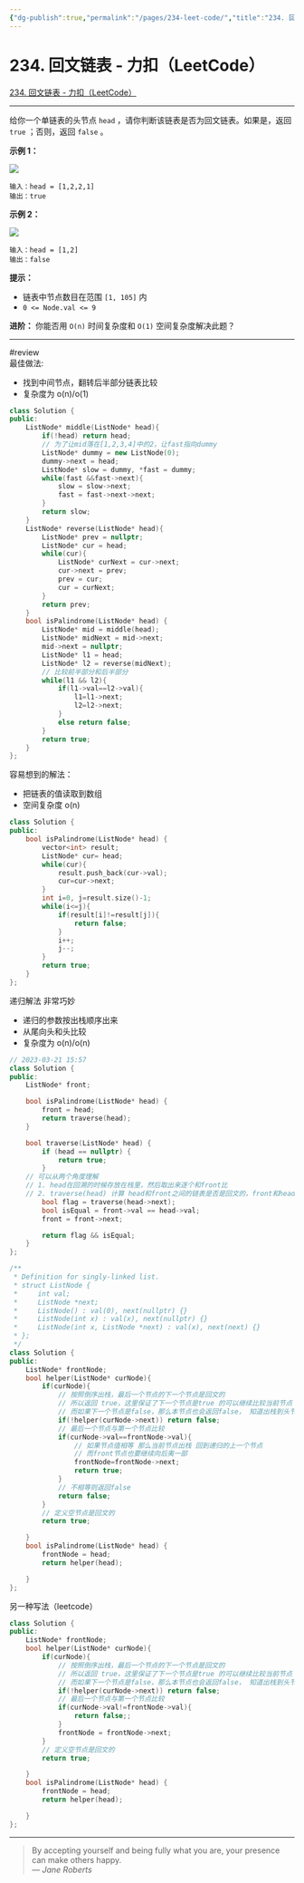 ```yaml
---
{"dg-publish":true,"permalink":"/pages/234-leet-code/","title":"234. 回文链表 - 力扣（LeetCode）","tags":["leetcode","递归","链表","review"]}
---
```



# 234. 回文链表 - 力扣（LeetCode）

[234. 回文链表 - 力扣（LeetCode）](https://leetcode-cn.com/problems/palindrome-linked-list/)

---

给你一个单链表的头节点 `head` ，请你判断该链表是否为回文链表。如果是，返回 `true` ；否则，返回 `false` 。

**示例 1：**

![](https://assets.leetcode.com/uploads/2021/03/03/pal1linked-list.jpg)

```
输入：head = [1,2,2,1]
输出：true

```

**示例 2：**

![](https://assets.leetcode.com/uploads/2021/03/03/pal2linked-list.jpg)

```
输入：head = [1,2]
输出：false

```

**提示：**

- 链表中节点数目在范围 `[1, 105]` 内
- `0 <= Node.val <= 9`

**进阶：** 你能否用 `O(n)` 时间复杂度和 `O(1)` 空间复杂度解决此题？

---
#review  
最佳做法:
- 找到中间节点，翻转后半部分链表比较
- 复杂度为 o(n)/o(1)
```cpp
class Solution {
public:
    ListNode* middle(ListNode* head){
        if(!head) return head;
        // 为了让mid落在[1,2,3,4]中的2，让fast指向dummy
        ListNode* dummy = new ListNode(0);
        dummy->next = head;
        ListNode* slow = dummy, *fast = dummy;
        while(fast &&fast->next){
            slow = slow->next;
            fast = fast->next->next;
        }
        return slow;
    }
    ListNode* reverse(ListNode* head){
        ListNode* prev = nullptr;
        ListNode* cur = head;
        while(cur){
            ListNode* curNext = cur->next;
            cur->next = prev;
            prev = cur;
            cur = curNext;
        }
        return prev;
    }
    bool isPalindrome(ListNode* head) {
        ListNode* mid = middle(head);
        ListNode* midNext = mid->next;
        mid->next = nullptr;
        ListNode* l1 = head;
        ListNode* l2 = reverse(midNext);
        // 比较前半部分和后半部分
        while(l1 && l2){
            if(l1->val==l2->val){
                l1=l1->next;
                l2=l2->next;
            }
            else return false;
        }
        return true;
    }
};
```

容易想到的解法：
- 把链表的值读取到数组
- 空间复杂度 o(n)
```cpp
class Solution {
public:
    bool isPalindrome(ListNode* head) {
        vector<int> result;
        ListNode* cur= head;
        while(cur){
            result.push_back(cur->val);
            cur=cur->next; 
        }
        int i=0, j=result.size()-1;
        while(i<=j){
            if(result[i]!=result[j]){
                return false;
            }
            i++;
            j--;
        }
        return true;
    }
};

```

递归解法 非常巧妙  
- 递归的参数按出栈顺序出来  
- 从尾向头和头比较
- 复杂度为 o(n)/o(n)

```cpp
// 2023-03-21 15:57
class Solution {
public:
    ListNode* front;

    bool isPalindrome(ListNode* head) {
        front = head;
        return traverse(head);
    }

    bool traverse(ListNode* head) {
        if (head == nullptr) {
            return true;
        }
	// 可以从两个角度理解
	// 1. head在回溯的时候存放在栈里，然后取出来逐个和front比
	// 2. traverse(head) 计算 head和front之间的链表是否是回文的，front和head刚好一个对于头节点一个对应尾结点
        bool flag = traverse(head->next);
        bool isEqual = front->val == head->val;
        front = front->next;

        return flag && isEqual;
    }
};
```

<style> .container {font-family: sans-serif; text-align: center;} .button-wrapper button {z-index: 1;height: 40px; width: 100px; margin: 10px;padding: 5px;} .excalidraw .App-menu_top .buttonList { display: flex;} .excalidraw-wrapper { height: 800px; margin: 50px; position: relative;} :root[dir="ltr"] .excalidraw .layer-ui__wrapper .zen-mode-transition.App-menu_bottom--transition-left {transform: none;} </style><script src="https://cdn.jsdelivr.net/npm/react@17/umd/react.production.min.js"></script><script src="https://cdn.jsdelivr.net/npm/react-dom@17/umd/react-dom.production.min.js"></script><script type="text/javascript" src="https://cdn.jsdelivr.net/npm/@excalidraw/excalidraw@0/dist/excalidraw.production.min.js"></script><div id="234_回文链表_-_力扣（LeetCode）_2023-03-21_16.09.00.excalidraw.md1"></div><script>(function(){const InitialData={"type":"excalidraw","version":2,"source":"https://github.com/zsviczian/obsidian-excalidraw-plugin/releases/tag/1.8.20","elements":[{"type":"rectangle","version":61,"versionNonce":878335389,"isDeleted":false,"id":"fZ406y022ynol7hDJIAsc","fillStyle":"hachure","strokeWidth":1,"strokeStyle":"solid","roughness":1,"opacity":100,"angle":0,"x":-155.4583740234375,"y":-148.11980438232422,"strokeColor":"#000000","backgroundColor":"transparent","width":99.3333740234375,"height":324.0000305175781,"seed":210716691,"groupIds":[],"roundness":{"type":3},"boundElements":[],"updated":1679386156897,"link":null,"locked":false},{"type":"line","version":38,"versionNonce":1096770909,"isDeleted":false,"id":"CnC6thzM98zi15v7MMcdm","fillStyle":"hachure","strokeWidth":1,"strokeStyle":"solid","roughness":1,"opacity":100,"angle":0,"x":-142.1248779296875,"y":117.88019561767578,"strokeColor":"#000000","backgroundColor":"transparent","width":72.6666259765625,"height":4,"seed":1370002995,"groupIds":[],"roundness":{"type":2},"boundElements":[],"updated":1679386160502,"link":null,"locked":false,"startBinding":null,"endBinding":null,"lastCommittedPoint":null,"startArrowhead":null,"endArrowhead":null,"points":[[0,0],[72.6666259765625,-4]]},{"type":"line","version":8,"versionNonce":85413597,"isDeleted":false,"id":"qcYknyszhZqpgN87XghcY","fillStyle":"hachure","strokeWidth":1,"strokeStyle":"solid","roughness":1,"opacity":100,"angle":0,"x":-142.7916259765625,"y":63.88019561767578,"strokeColor":"#000000","backgroundColor":"transparent","width":63.3333740234375,"height":5.33331298828125,"seed":314174195,"groupIds":[],"roundness":{"type":2},"boundElements":[],"updated":1679386163129,"link":null,"locked":false,"startBinding":null,"endBinding":null,"lastCommittedPoint":null,"startArrowhead":null,"endArrowhead":null,"points":[[0,0],[63.3333740234375,-5.33331298828125]]},{"type":"freedraw","version":9,"versionNonce":2054775997,"isDeleted":false,"id":"4cvy84nzi1_-tdQsCOE7d","fillStyle":"hachure","strokeWidth":1,"strokeStyle":"solid","roughness":1,"opacity":100,"angle":0,"x":-132.7916259765625,"y":9.213539123535156,"strokeColor":"#000000","backgroundColor":"transparent","width":58.6666259765625,"height":16,"seed":644049725,"groupIds":[],"roundness":null,"boundElements":[],"updated":1679386166774,"link":null,"locked":false,"points":[[0,0],[4.6666259765625,-1.333343505859375],[12.6666259765625,-3.333343505859375],[26.6666259765625,-7.333343505859375],[42.6666259765625,-11.333343505859375],[58,-15.333343505859375],[58.6666259765625,-16],[58.6666259765625,-16]],"lastCommittedPoint":null,"simulatePressure":true,"pressures":[]},{"type":"freedraw","version":26,"versionNonce":670278045,"isDeleted":false,"id":"c7RfuFU2Ni1qZJN4keP5G","fillStyle":"hachure","strokeWidth":1,"strokeStyle":"solid","roughness":1,"opacity":100,"angle":0,"x":-130.7916259765625,"y":-55.45311737060547,"strokeColor":"#000000","backgroundColor":"transparent","width":56.6666259765625,"height":6.66668701171875,"seed":264901011,"groupIds":[],"roundness":null,"boundElements":[],"updated":1679386169848,"link":null,"locked":false,"points":[[0,0],[0.6666259765625,0],[4,0],[6.6666259765625,0],[12.6666259765625,0],[20.6666259765625,0],[31.3333740234375,0],[36.6666259765625,0],[37.3333740234375,0],[38.6666259765625,0],[40.6666259765625,0],[41.3333740234375,0],[42.6666259765625,0],[43.3333740234375,0],[44.6666259765625,-0.66668701171875],[45.3333740234375,-0.66668701171875],[46,-2],[47.3333740234375,-2],[52,-4],[54,-5.333343505859375],[54.6666259765625,-5.333343505859375],[54.6666259765625,-6],[56,-6],[56.6666259765625,-6.66668701171875],[56.6666259765625,-6.66668701171875]],"lastCommittedPoint":null,"simulatePressure":true,"pressures":[]},{"type":"freedraw","version":21,"versionNonce":933912307,"isDeleted":false,"id":"PHexnh6XrhBlPjfDQUbu0","fillStyle":"hachure","strokeWidth":1,"strokeStyle":"solid","roughness":1,"opacity":100,"angle":0,"x":-139.458251953125,"y":-110.11980438232422,"strokeColor":"#000000","backgroundColor":"transparent","width":52.6666259765625,"height":4.66668701171875,"seed":1002869427,"groupIds":[],"roundness":null,"boundElements":[],"updated":1679386171011,"link":null,"locked":false,"points":[[0,0],[0.6666259765625,0],[4,0],[9.333251953125,2],[16.6666259765625,4],[23.333251953125,4.66668701171875],[28.6666259765625,4.66668701171875],[31.333251953125,4.66668701171875],[33.333251953125,4.66668701171875],[35.333251953125,4.66668701171875],[40,4.66668701171875],[43.333251953125,4.66668701171875],[44,4.66668701171875],[45.333251953125,4.66668701171875],[47.333251953125,4.66668701171875],[48.6666259765625,4.66668701171875],[49.333251953125,4.66668701171875],[51.333251953125,4.66668701171875],[52.6666259765625,4.66668701171875],[52.6666259765625,4.66668701171875]],"lastCommittedPoint":null,"simulatePressure":true,"pressures":[]},{"type":"text","version":17,"versionNonce":1548775251,"isDeleted":false,"id":"YRGe2FTM","fillStyle":"hachure","strokeWidth":1,"strokeStyle":"solid","roughness":1,"opacity":100,"angle":0,"x":-231.45831298828125,"y":142.54682159423828,"strokeColor":"#000000","backgroundColor":"transparent","width":50.039947509765625,"height":24,"seed":904232381,"groupIds":[],"roundness":null,"boundElements":[{"id":"IpIZsCpCN3GOATyZRbLC8","type":"arrow"}],"updated":1679386199835,"link":null,"locked":false,"fontSize":20,"fontFamily":1,"text":"front","rawText":"front","textAlign":"left","verticalAlign":"top","containerId":null,"originalText":"front"},{"type":"text","version":21,"versionNonce":1428725171,"isDeleted":false,"id":"lV8fRLJN","fillStyle":"hachure","strokeWidth":1,"strokeStyle":"solid","roughness":1,"opacity":100,"angle":0,"x":-230.79168701171875,"y":-137.11980438232422,"strokeColor":"#000000","backgroundColor":"transparent","width":45.53996276855469,"height":24,"seed":173860221,"groupIds":[],"roundness":null,"boundElements":[{"id":"IpIZsCpCN3GOATyZRbLC8","type":"arrow"}],"updated":1679386199835,"link":null,"locked":false,"fontSize":20,"fontFamily":1,"text":"head","rawText":"head","textAlign":"left","verticalAlign":"top","containerId":null,"originalText":"head"},{"type":"arrow","version":46,"versionNonce":1702857469,"isDeleted":false,"id":"IpIZsCpCN3GOATyZRbLC8","fillStyle":"hachure","strokeWidth":1,"strokeStyle":"solid","roughness":1,"opacity":100,"angle":0,"x":-240.125,"y":-101.45311737060547,"strokeColor":"#000000","backgroundColor":"transparent","width":4,"height":228.66668701171875,"seed":799664733,"groupIds":[],"roundness":{"type":2},"boundElements":[],"updated":1679386199835,"link":null,"locked":false,"startBinding":{"elementId":"lV8fRLJN","focus":1.4150321580822616,"gap":11.66668701171875},"endBinding":{"elementId":"YRGe2FTM","focus":-1.1576955918972611,"gap":15.333251953125},"lastCommittedPoint":null,"startArrowhead":null,"endArrowhead":"arrow","points":[[0,0],[4,228.66668701171875]]},{"type":"text","version":5,"versionNonce":1555673117,"isDeleted":false,"id":"M0lyI2No","fillStyle":"hachure","strokeWidth":1,"strokeStyle":"solid","roughness":1,"opacity":100,"angle":0,"x":-22.7916259765625,"y":-80.11980438232422,"strokeColor":"#000000","backgroundColor":"transparent","width":45.53996276855469,"height":24,"seed":581903197,"groupIds":[],"roundness":null,"boundElements":[],"updated":1679386204771,"link":null,"locked":false,"fontSize":20,"fontFamily":1,"text":"head","rawText":"head","textAlign":"left","verticalAlign":"top","containerId":null,"originalText":"head"},{"type":"text","version":7,"versionNonce":202674995,"isDeleted":false,"id":"nwXU8s4Y","fillStyle":"hachure","strokeWidth":1,"strokeStyle":"solid","roughness":1,"opacity":100,"angle":0,"x":-17.125,"y":87.88019561767578,"strokeColor":"#000000","backgroundColor":"transparent","width":50.039947509765625,"height":24,"seed":359706067,"groupIds":[],"roundness":null,"boundElements":[{"id":"wRAvWXqEzmiKsbq1mwfWp","type":"arrow"}],"updated":1679386274639,"link":null,"locked":false,"fontSize":20,"fontFamily":1,"text":"front","rawText":"front","textAlign":"left","verticalAlign":"top","containerId":null,"originalText":"front"},{"type":"arrow","version":44,"versionNonce":228443613,"isDeleted":false,"id":"0bm4G2s0yOlmYVAKkbPoz","fillStyle":"hachure","strokeWidth":1,"strokeStyle":"solid","roughness":1,"opacity":100,"angle":0,"x":3.2083740234375,"y":-33.45311737060547,"strokeColor":"#000000","backgroundColor":"transparent","width":0.6666259765625,"height":103.33331298828125,"seed":1949924019,"groupIds":[],"roundness":{"type":2},"boundElements":[],"updated":1679386213513,"link":null,"locked":false,"startBinding":null,"endBinding":null,"lastCommittedPoint":null,"startArrowhead":null,"endArrowhead":"arrow","points":[[0,0],[0.6666259765625,103.33331298828125]]},{"id":"SVtNUPTD10vLUGDPR0ts1","type":"freedraw","x":-281.95205999743195,"y":-114.51301956176758,"width":32.333343505859375,"height":31.00000762939453,"angle":0,"strokeColor":"#000000","backgroundColor":"transparent","fillStyle":"hachure","strokeWidth":0.5,"strokeStyle":"solid","roughness":1,"opacity":100,"groupIds":[],"roundness":null,"seed":1532508125,"version":26,"versionNonce":1892142067,"isDeleted":false,"boundElements":null,"updated":1679386251688,"link":null,"locked":false,"points":[[0,0],[0.333343505859375,0],[-0.33331298828125,0.3333282470703125],[-2,2],[-2.666656494140625,5.3333282470703125],[-3.666656494140625,17],[-3.666656494140625,24.333328247070312],[-3,27.666671752929688],[-2.33331298828125,27.666671752929688],[0,27],[3.66668701171875,24],[7.66668701171875,20.666671752929688],[14.66668701171875,15],[18.333343505859375,11.666664123535156],[18.66668701171875,10.333328247070312],[18.66668701171875,9.333328247070312],[18.66668701171875,7.3333282470703125],[16.66668701171875,5.3333282470703125],[14.66668701171875,4.666664123535156],[9.333343505859375,2.3333282470703125],[2,0.3333282470703125],[-6.33331298828125,-1.6666717529296875],[-13.33331298828125,-3.3333358764648438],[-13.666656494140625,-3.3333358764648438],[-13.666656494140625,-3.3333358764648438]],"pressures":[],"simulatePressure":true,"lastCommittedPoint":[-13.666656494140625,-3.3333358764648438]},{"id":"xRZV8EguWMFY3QFECfzM_","type":"freedraw","x":-273.61871649157257,"y":-108.51301956176758,"width":1.333343505859375,"height":7.666664123535156,"angle":0,"strokeColor":"#000000","backgroundColor":"transparent","fillStyle":"hachure","strokeWidth":0.5,"strokeStyle":"solid","roughness":1,"opacity":100,"groupIds":[],"roundness":null,"seed":962683069,"version":10,"versionNonce":143324179,"isDeleted":false,"boundElements":null,"updated":1679386252339,"link":null,"locked":false,"points":[[0,0],[0,0.3333282470703125],[0,1],[-0.666656494140625,2.3333282470703125],[-1.333343505859375,5],[-1.333343505859375,6.666664123535156],[-1.333343505859375,7.666664123535156],[-1.333343505859375,7.3333282470703125],[-1.333343505859375,7.3333282470703125]],"pressures":[],"simulatePressure":true,"lastCommittedPoint":[-1.333343505859375,7.3333282470703125]},{"id":"MhWUUhCT0FRshiSkSTYEj","type":"freedraw","x":-18.285372985713195,"y":-117.17969131469727,"width":11.3333740234375,"height":8.666664123535156,"angle":0,"strokeColor":"#000000","backgroundColor":"transparent","fillStyle":"hachure","strokeWidth":0.5,"strokeStyle":"solid","roughness":1,"opacity":100,"groupIds":[],"roundness":null,"seed":1356614301,"version":20,"versionNonce":1709606995,"isDeleted":false,"boundElements":null,"updated":1679386253700,"link":null,"locked":false,"points":[[0,0],[0,-0.3333282470703125],[0.66668701171875,-0.3333282470703125],[1.33331298828125,-0.6666641235351562],[3.33331298828125,1],[4.66668701171875,2.3333358764648438],[4.66668701171875,3],[4,4.333335876464844],[0.33331298828125,6.333335876464844],[-1.66668701171875,7.333335876464844],[-2.33331298828125,7.6666717529296875],[-2.66668701171875,8],[-1.33331298828125,8],[1.66668701171875,8],[4.66668701171875,8],[7.66668701171875,7.6666717529296875],[8.66668701171875,7.333335876464844],[8.66668701171875,6.6666717529296875],[8.66668701171875,6.6666717529296875]],"pressures":[],"simulatePressure":true,"lastCommittedPoint":[8.66668701171875,6.6666717529296875]},{"id":"kdfP9npZHbU3gbNT7fViV","type":"freedraw","x":-28.952059997431945,"y":-113.84635543823242,"width":37.33331298828125,"height":29,"angle":0,"strokeColor":"#000000","backgroundColor":"transparent","fillStyle":"hachure","strokeWidth":0.5,"strokeStyle":"solid","roughness":1,"opacity":100,"groupIds":[],"roundness":null,"seed":937630301,"version":39,"versionNonce":1166401917,"isDeleted":false,"boundElements":null,"updated":1679386254602,"link":null,"locked":false,"points":[[0,0],[0,1],[-0.33331298828125,2.6666641235351562],[-0.6666259765625,4.333335876464844],[-0.6666259765625,6.333335876464844],[0.3333740234375,9],[1,9.666664123535156],[1.3333740234375,10],[2,10.333335876464844],[4.3333740234375,10.333335876464844],[6,10.333335876464844],[13.66668701171875,10.333335876464844],[20.3333740234375,10.333335876464844],[25.3333740234375,9.666664123535156],[29.3333740234375,7.333335876464844],[30,6],[30.66668701171875,5],[31,3.6666641235351562],[31.3333740234375,2.6666641235351562],[31.66668701171875,1.3333358764648438],[31.66668701171875,-0.33333587646484375],[31.66668701171875,-2.6666641235351562],[31,-7.666664123535156],[27,-13.666664123535156],[22.3333740234375,-17],[18.3333740234375,-18.666664123535156],[17.66668701171875,-18.666664123535156],[17,-18.666664123535156],[14.3333740234375,-18.666664123535156],[10.3333740234375,-18.666664123535156],[8,-18],[4.66668701171875,-16],[-2,-8.333335876464844],[-5,-3.6666641235351562],[-5.6666259765625,-1],[-5.6666259765625,0],[-5.6666259765625,0.6666641235351562],[-5.6666259765625,0.6666641235351562]],"pressures":[],"simulatePressure":true,"lastCommittedPoint":[-5.6666259765625,0.6666641235351562]},{"id":"ysQ4nMlCID70JN2ogmxMK","type":"freedraw","x":-179.61871649157257,"y":-107.51301956176758,"width":1.33331298828125,"height":31.333328247070312,"angle":0,"strokeColor":"#000000","backgroundColor":"transparent","fillStyle":"hachure","strokeWidth":0.5,"strokeStyle":"solid","roughness":1,"opacity":100,"groupIds":[],"roundness":null,"seed":660652243,"version":27,"versionNonce":1979480563,"isDeleted":false,"boundElements":null,"updated":1679386267283,"link":null,"locked":false,"points":[[0,0],[-0.333343505859375,1],[-0.333343505859375,2.6666641235351562],[-0.333343505859375,6.666664123535156],[-0.333343505859375,11.333328247070312],[-0.333343505859375,14],[-0.666656494140625,15],[-0.666656494140625,16],[-0.666656494140625,17.333328247070312],[-0.666656494140625,17.666671752929688],[-0.666656494140625,18],[-0.666656494140625,18.333328247070312],[-0.666656494140625,19.333328247070312],[-0.666656494140625,20.666671752929688],[-0.666656494140625,22.333328247070312],[-0.666656494140625,22.666671752929688],[-0.666656494140625,23],[-0.666656494140625,23.666671752929688],[-0.666656494140625,24],[-0.666656494140625,24.333328247070312],[-0.666656494140625,24.666671752929688],[-0.333343505859375,26],[0,27.666671752929688],[0.666656494140625,31],[0.666656494140625,31.333328247070312],[0.666656494140625,31.333328247070312]],"pressures":[],"simulatePressure":true,"lastCommittedPoint":[0.666656494140625,31.333328247070312]},{"id":"iJQfO3hDnRLxAaz9CKApo","type":"freedraw","x":-187.2853729857132,"y":-80.84634780883789,"width":23.33331298828125,"height":15,"angle":0,"strokeColor":"#000000","backgroundColor":"transparent","fillStyle":"hachure","strokeWidth":0.5,"strokeStyle":"solid","roughness":1,"opacity":100,"groupIds":[],"roundness":null,"seed":1368822461,"version":18,"versionNonce":319013011,"isDeleted":false,"boundElements":null,"updated":1679386268090,"link":null,"locked":false,"points":[[0,0],[1.666656494140625,1.666656494140625],[7,6.666656494140625],[9.666656494140625,8.666656494140625],[10.33331298828125,9],[11.666656494140625,9.666656494140625],[12.33331298828125,9.666656494140625],[13.33331298828125,9],[15.33331298828125,6.666656494140625],[19.666656494140625,1.666656494140625],[20.666656494140625,-0.333343505859375],[22.33331298828125,-3.6666717529296875],[22.33331298828125,-4.333343505859375],[22.666656494140625,-4.6666717529296875],[23,-5],[23.33331298828125,-5.333343505859375],[23.33331298828125,-5.333343505859375]],"pressures":[],"simulatePressure":true,"lastCommittedPoint":[23.33331298828125,-5.333343505859375]},{"id":"wRAvWXqEzmiKsbq1mwfWp","type":"arrow","x":-0.28537298571319525,"y":151.1536521911621,"width":0.66668701171875,"height":27.666656494140625,"angle":0,"strokeColor":"#000000","backgroundColor":"transparent","fillStyle":"hachure","strokeWidth":0.5,"strokeStyle":"solid","roughness":1,"opacity":100,"groupIds":[],"roundness":{"type":2},"seed":1619297821,"version":17,"versionNonce":2050414877,"isDeleted":false,"boundElements":null,"updated":1679386274639,"link":null,"locked":false,"points":[[0,0],[-0.66668701171875,-27.666656494140625]],"lastCommittedPoint":null,"startBinding":null,"endBinding":{"elementId":"nwXU8s4Y","focus":0.37203516726016356,"gap":11.606800079345703},"startArrowhead":null,"endArrowhead":"arrow"},{"id":"AnVvInSoekIBmS8WrgFxF","type":"freedraw","x":-279.2853729857132,"y":-124.51301956176758,"width":41,"height":43,"angle":0,"strokeColor":"#000000","backgroundColor":"transparent","fillStyle":"hachure","strokeWidth":1,"strokeStyle":"solid","roughness":1,"opacity":20,"groupIds":[],"roundness":null,"seed":2020594291,"version":35,"versionNonce":1373821843,"isDeleted":true,"boundElements":null,"updated":1679386247903,"link":null,"locked":false,"points":[[0,0],[-2.333343505859375,2.6666641235351562],[-5,7],[-9,17],[-10.333343505859375,23.333328247070312],[-11,26],[-9.66668701171875,29],[-8.333343505859375,29],[-6,29],[-3.333343505859375,29],[3.33331298828125,28],[12.666656494140625,24],[25.33331298828125,17.666664123535156],[29.33331298828125,14.666664123535156],[30,12.666664123535156],[30,10.333328247070312],[30,6],[26.666656494140625,0],[21,-6],[15,-10.666671752929688],[9,-13],[6,-14],[5.33331298828125,-14],[4.666656494140625,-13.666671752929688],[3.666656494140625,-12.666671752929688],[3,-11],[2,-8.666671752929688],[2,-8],[2,-7.6666717529296875],[3.33331298828125,-6.333335876464844],[3.666656494140625,-6.333335876464844],[3.666656494140625,-6.333335876464844]],"pressures":[],"simulatePressure":true,"lastCommittedPoint":[3.666656494140625,-6.333335876464844]},{"id":"5LUd_5Lc4Q0VYv4BhBNlN","type":"freedraw","x":-273.2853729857132,"y":-129.17969131469727,"width":0.33331298828125,"height":10.333335876464844,"angle":0,"strokeColor":"#000000","backgroundColor":"transparent","fillStyle":"hachure","strokeWidth":1,"strokeStyle":"solid","roughness":1,"opacity":20,"groupIds":[],"roundness":null,"seed":1477994557,"version":14,"versionNonce":1459133213,"isDeleted":true,"boundElements":null,"updated":1679386247903,"link":null,"locked":false,"points":[[0,0],[0.33331298828125,1.3333358764648438],[0.33331298828125,2.6666717529296875],[0.33331298828125,3.6666717529296875],[0.33331298828125,5.6666717529296875],[0,6.6666717529296875],[0,8],[0,9.666671752929688],[0,10],[0,10.333335876464844],[0,10.333335876464844]],"pressures":[],"simulatePressure":true,"lastCommittedPoint":[0,10.333335876464844]},{"id":"WLe0pc0l6bdbqAMye4Jbq","type":"freedraw","x":-271.61871649157257,"y":-118.51301956176758,"width":2.666656494140625,"height":18.333328247070312,"angle":0,"strokeColor":"#000000","backgroundColor":"transparent","fillStyle":"hachure","strokeWidth":1,"strokeStyle":"solid","roughness":1,"opacity":20,"groupIds":[],"roundness":null,"seed":1446925949,"version":13,"versionNonce":650637619,"isDeleted":true,"boundElements":null,"updated":1679386247903,"link":null,"locked":false,"points":[[0,0],[0,3.3333282470703125],[-0.666656494140625,8.333328247070312],[-1,13],[-1.666656494140625,18],[-2,18.333328247070312],[-2.333343505859375,18.333328247070312],[-2.333343505859375,18],[-2.666656494140625,17],[-2.666656494140625,17]],"pressures":[],"simulatePressure":true,"lastCommittedPoint":[-2.666656494140625,17]},{"id":"TKL5ATxv8MJ88_Q3BYYTr","type":"freedraw","x":-18.952059997431945,"y":-117.84635543823242,"width":45.6666259765625,"height":42.333335876464844,"angle":0,"strokeColor":"#000000","backgroundColor":"transparent","fillStyle":"hachure","strokeWidth":1,"strokeStyle":"solid","roughness":1,"opacity":20,"groupIds":[],"roundness":null,"seed":634083315,"version":33,"versionNonce":1975079635,"isDeleted":true,"boundElements":null,"updated":1679386248965,"link":null,"locked":false,"points":[[0,0],[-0.33331298828125,2],[-0.6666259765625,6.333335876464844],[-0.6666259765625,11],[-0.6666259765625,19.666664123535156],[-0.33331298828125,26.00000762939453],[1,30.333335876464844],[3.3333740234375,33.666664123535156],[9,37.666664123535156],[16.66668701171875,40.333335876464844],[26,41.333335876464844],[34,41.333335876464844],[39.3333740234375,38.333335876464844],[43.66668701171875,31.333335876464844],[45,28.00000762939453],[45,25.00000762939453],[45,21.666664123535156],[42.3333740234375,16.333335876464844],[35.3333740234375,9.333335876464844],[28.66668701171875,4.333335876464844],[23.3333740234375,1.3333358764648438],[19.3333740234375,-0.33333587646484375],[15.66668701171875,-1],[13,-1],[9,1],[5.3333740234375,4.333335876464844],[2,7],[1.3333740234375,7.333335876464844],[1.3333740234375,7.666664123535156],[1.3333740234375,7.666664123535156]],"pressures":[],"simulatePressure":true,"lastCommittedPoint":[1.3333740234375,7.666664123535156]}],"appState":{"theme":"light","viewBackgroundColor":"#ffffff","currentItemStrokeColor":"#000000","currentItemBackgroundColor":"transparent","currentItemFillStyle":"hachure","currentItemStrokeWidth":0.5,"currentItemStrokeStyle":"solid","currentItemRoughness":1,"currentItemOpacity":100,"currentItemFontFamily":1,"currentItemFontSize":20,"currentItemTextAlign":"left","currentItemStartArrowhead":null,"currentItemEndArrowhead":"arrow","scrollX":391.20205999743195,"scrollY":188.05989837646484,"zoom":{"value":2},"currentItemRoundness":"round","gridSize":null,"colorPalette":{},"currentStrokeOptions":null,"previousGridSize":null},"files":{}};InitialData.scrollToContent=true;App=()=>{const e=React.useRef(null),t=React.useRef(null),[n,i]=React.useState({width:void 0,height:void 0});return React.useEffect(()=>{i({width:t.current.getBoundingClientRect().width,height:t.current.getBoundingClientRect().height});const e=()=>{i({width:t.current.getBoundingClientRect().width,height:t.current.getBoundingClientRect().height})};return window.addEventListener("resize",e),()=>window.removeEventListener("resize",e)},[t]),React.createElement(React.Fragment,null,React.createElement("div",{className:"excalidraw-wrapper",ref:t},React.createElement(ExcalidrawLib.Excalidraw,{ref:e,width:n.width,height:n.height,initialData:InitialData,viewModeEnabled:!0,zenModeEnabled:!0,gridModeEnabled:!1})))},excalidrawWrapper=document.getElementById("234_回文链表_-_力扣（LeetCode）_2023-03-21_16.09.00.excalidraw.md1");ReactDOM.render(React.createElement(App),excalidrawWrapper);})();</script>

```cpp
/**
 * Definition for singly-linked list.
 * struct ListNode {
 *     int val;
 *     ListNode *next;
 *     ListNode() : val(0), next(nullptr) {}
 *     ListNode(int x) : val(x), next(nullptr) {}
 *     ListNode(int x, ListNode *next) : val(x), next(next) {}
 * };
 */
class Solution {
public:
    ListNode* frontNode;
    bool helper(ListNode* curNode){
        if(curNode){
	        // 按照倒序出栈，最后一个节点的下一个节点是回文的
	        // 所以返回 true，这里保证了下一个节点是true 的可以继续比较当前节点
	        // 而如果下一个节点是false，那么本节点也会返回false， 知道出栈到头节点
            if(!helper(curNode->next)) return false;
            // 最后一个节点与第一个节点比较
            if(curNode->val==frontNode->val){
	            // 如果节点值相等 那么当前节点出栈 回到递归的上一个节点
	            // 而front节点也要继续向后夷一部
                frontNode=frontNode->next;
                return true;
            }
            // 不相等则返回false
            return false;
        }
        // 定义空节点是回文的
        return true;

    }
    bool isPalindrome(ListNode* head) {
        frontNode = head;
        return helper(head);

    }
};
```

另一种写法（leetcode）

```cpp
class Solution {
public:
    ListNode* frontNode;
    bool helper(ListNode* curNode){
        if(curNode){
	        // 按照倒序出栈，最后一个节点的下一个节点是回文的
	        // 所以返回 true，这里保证了下一个节点是true 的可以继续比较当前节点
	        // 而如果下一个节点是false，那么本节点也会返回false， 知道出栈到头节点
            if(!helper(curNode->next)) return false;
            // 最后一个节点与第一个节点比较
            if(curNode->val!=frontNode->val){
                return false;;
            }
            frontNode = frontNode->next;
        }
        // 定义空节点是回文的
        return true;

    }
    bool isPalindrome(ListNode* head) {
        frontNode = head;
        return helper(head);

    }
};
```




---

> By accepting yourself and being fully what you are, your presence can make others happy.  
> — <cite>Jane Roberts</cite>
